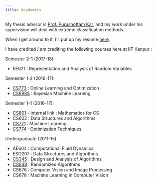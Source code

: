 ```yaml
---
title: Academics
---
```



My thesis advisor is [Prof. Purushottam Kar](http://www.cse.iitk.ac.in/users/purushot/index.php), and my work under his supervision will deal with extreme
classification methods. 

When I get around to it, I'll put up my resume [here](files/resume.pdf). 

I have credited / am crediting the following courses here at IIT Kanpur : 

Semester 2-1 (2017-18):

- EE621 : Representation and Analysis of Random Variables

Semester 1-2 (2016-17):

- [CS773](http://www.cse.iitk.ac.in/users/purushot/courses/olo/2015-16-w/) : Online
Learning and Optimization
- [CS698S](http://www.cse.iitk.ac.in/users/piyush/courses/bml_winter17/bayesian_ml.html) : Bayesian Machine Learning


Semester 1-1 (2016-17):

- [CS601](http://web.cse.iitk.ac.in/users/rtewari/cs601.html) - internal link : Mathematics for CS
- CS602 : Data Structures and Algorithms
- [CS771](http://www.cse.iitk.ac.in/users/piyush/courses/ml_autumn16/ML.html) : Machine Learning
- [CS774](http://www.cse.iitk.ac.in/users/purushot/courses/opt/2016-17-a/) : Optimization Techniques

Undergraduate (2011-15):

- AE604 : Computational Fluid Dynamics
- ESO207 : Data Structures and Algorithms
- [CS345](http://www.cse.iitk.ac.in/users/sbaswana/CS345.html) : Design and Analysis of Algorithms
- [CS648](http://www.cse.iitk.ac.in/users/sbaswana/randomized-algo.html) : Randomized Algorithms
- CS676 : Computer Vision and Image Processing
- CS678 : Machine Learning in Computer Vision

